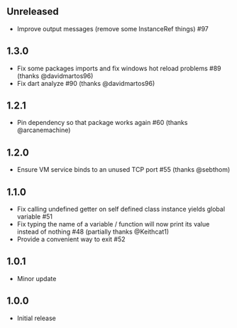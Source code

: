 ## Unreleased

* Improve output messages (remove some InstanceRef things) #97

## 1.3.0

* Fix some packages imports and fix windows hot reload problems #89 (thanks @davidmartos96)
* Fix dart analyze #90 (thanks @davidmartos96)

## 1.2.1

* Pin dependency so that package works again #60 (thanks @arcanemachine)

## 1.2.0

* Ensure VM service binds to an unused TCP port #55 (thanks @sebthom)

## 1.1.0

* Fix calling undefined getter on self defined class instance yields global variable #51
* Fix typing the name of a variable / function will now print its value instead of nothing #48 (partially thanks @Keithcat1)
* Provide a convenient way to exit #52

## 1.0.1

* Minor update

## 1.0.0

* Initial release

